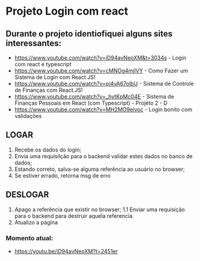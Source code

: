 # Projeto Login com react

## Durante o projeto identiofiquei alguns sites interessantes:

- https://www.youtube.com/watch?v=iD94avNeoXM&t=3034s - Login com react e typescript
- https://www.youtube.com/watch?v=cMNOg4mjIVY - Como Fazer um Sistema de Login com React JS! 
- https://www.youtube.com/watch?v=pj4vA67olbU - Sistema de Controle de Finanças com React.JS!
- https://www.youtube.com/watch?v=_hytKpMc04E - Sistema de Finanças Pessoais em React (com Typescript) - Projeto 2 - D
- https://www.youtube.com/watch?v=MH2MO9eivoc - Login bonito com validações

## LOGAR
1. Recebe os dados do login;
2. Envia uma requisilção para o backend validar estes dados no banco de dados;
3. Estando correto, salva-se alguma referência ao usuário no browser;
4. Se estiver errado, retorna msg de erro

## DESLOGAR
1. Apago a referência que existir no browser;
    1.1 Enviar uma requisição para o backend para destruir aquela referencia.
2. Atualizo a página

### Momento atual:
- https://youtu.be/iD94avNeoXM?t=2451er